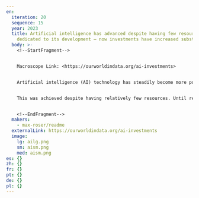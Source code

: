 ```yaml
---
en:
  iteration: 20
  sequence: 15
  year: 2023
  title: Artificial intelligence has advanced despite having few resources
    dedicated to its development – now investments have increased substantially
  body: >-
    <!--StartFragment-->


    Macroscope Link: <https://ourworldindata.org/ai-investments>


    Artificial intelligence (AI) technology has steadily become more powerful over the course of the last decades and in recent years it has entered our world in many different domains. In a companion article – the brief history of artificial intelligence – I document this development. 


    This was achieved despite having relatively few resources. Until recently, investments in terms of capital and scientific efforts were small. In this article I highlight that this has very much changed in recent years. Corporate investment has increased and the scientific field has grown in size. Given how rapidly AI developed in the past, despite the limited resources, this should make us expect AI technology to continue to become more powerful in the coming decades.


    <!--EndFragment-->
  makers:
    - max-roser/readme
  externalLink: https://ourworldindata.org/ai-investments
  image:
    lg: ailg.png
    sm: aism.png
    med: aism.png
es: {}
zh: {}
fr: {}
pt: {}
de: {}
pl: {}
---
```

